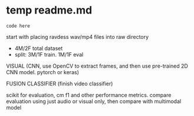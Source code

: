 # temp readme.md
    code here

start with placing ravdess wav/mp4 files into raw directory  
- 4M/2F total dataset
- split: 3M/1F train. 1M/1F eval


VISUAL (CNN, use OpenCV to extract frames, and then use pre-trained 2D CNN model. pytorch or keras)

FUSION CLASSIFIER (finish video classifier)

scikit for evaluation, cm f1 and other performance metrics. compare evaluation using just audio or visual only, then compare with multimodal model
